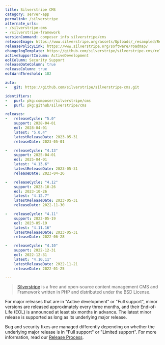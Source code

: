 ```yaml
---
title: Silverstripe CMS
category: server-app
permalink: /silverstripe
alternate_urls:
- /silverstripe-cms
- /silverstripe-framework
versionCommand: composer info silverstripe/cms
releaseImage: https://www.silverstripe.org/assets/Uploads/_resampled/ResizedImageWzYwMCwzOTdd/CMS-5-Support-Timeline-May-2023.png 
releasePolicyLink: https://www.silverstripe.org/software/roadmap/
changelogTemplate: https://github.com/silverstripe/silverstripe-cms/releases/__LATEST__
activeSupportColumn: ActiveDevelopment
eolColumn: Security Support
releaseDateColumn: true
releaseColumn: true
eolWarnThreshold: 182

auto:
-   git: https://github.com/silverstripe/silverstripe-cms.git

identifiers:
-   purl: pkg:composer/silverstripe/cms
-   purl: pkg:github/silverstripe/cms

releases:
-   releaseCycle: "5.0"
    support: 2028-04-01
    eol: 2028-04-01
    latest: "5.0.4"
    latestReleaseDate: 2023-05-31
    releaseDate: 2023-05-01

-   releaseCycle: "4.13"
    support: 2025-04-01
    eol: 2025-04-01
    latest: "4.13.6"
    latestReleaseDate: 2023-05-31
    releaseDate: 2023-04-26

-   releaseCycle: "4.12"
    support: 2023-10-26
    eol: 2023-10-26
    latest: "4.12.7"
    latestReleaseDate: 2023-05-31
    releaseDate: 2022-11-30

-   releaseCycle: "4.11"
    support: 2023-05-19
    eol: 2023-05-19
    latest: "4.11.16"
    latestReleaseDate: 2023-05-31
    releaseDate: 2022-06-28

-   releaseCycle: "4.10"
    support: 2022-12-31
    eol: 2022-12-31
    latest: "4.10.11"
    latestReleaseDate: 2022-11-21
    releaseDate: 2022-01-25

---
```


> [Silverstripe](https://www.silverstripe.org/) is a free and open-source content management CMS and Framework written in PHP and distributed under the BSD License.

For major releases that are in "Active development" or "Full support", minor versions are released approximately every three months, and their End-of-Life (EOL) is announced at least six months in advance. The latest minor release is supported as long as its underlying major release.

Bug and security fixes are managed differently depending on whether the underlying major release is in "Full support" or "Limited support". For more information, read our [Release Process](https://docs.silverstripe.org/en/5/contributing/release_process/).
